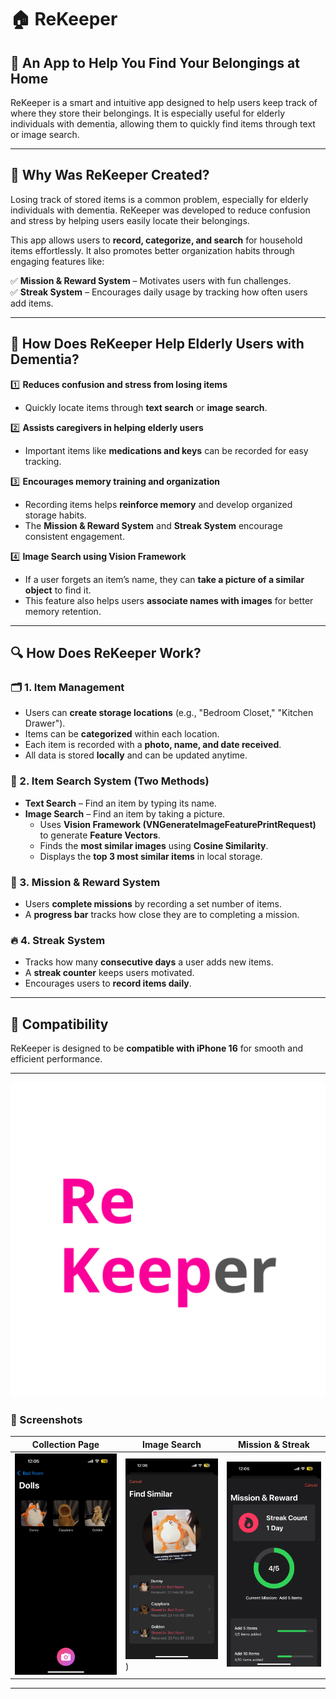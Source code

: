 # 🏠 ReKeeper

## 📌 An App to Help You Find Your Belongings at Home  

ReKeeper is a smart and intuitive app designed to help users keep track of where they store their belongings. It is especially useful for elderly individuals with dementia, allowing them to quickly find items through text or image search.  

---

## 🤔 Why Was ReKeeper Created?  

Losing track of stored items is a common problem, especially for elderly individuals with dementia. ReKeeper was developed to reduce confusion and stress by helping users easily locate their belongings.  

This app allows users to **record, categorize, and search** for household items effortlessly. It also promotes better organization habits through engaging features like:  

✅ **Mission & Reward System** – Motivates users with fun challenges.  
✅ **Streak System** – Encourages daily usage by tracking how often users add items.  

---

## 🧠 How Does ReKeeper Help Elderly Users with Dementia?  

1️⃣ **Reduces confusion and stress from losing items**  
   - Quickly locate items through **text search** or **image search**.  

2️⃣ **Assists caregivers in helping elderly users**  
   - Important items like **medications and keys** can be recorded for easy tracking.  

3️⃣ **Encourages memory training and organization**  
   - Recording items helps **reinforce memory** and develop organized storage habits.  
   - The **Mission & Reward System** and **Streak System** encourage consistent engagement.  

4️⃣ **Image Search using Vision Framework**  
   - If a user forgets an item’s name, they can **take a picture of a similar object** to find it.  
   - This feature also helps users **associate names with images** for better memory retention.  

---

## 🔍 How Does ReKeeper Work?  

### 🗂 1. Item Management  
- Users can **create storage locations** (e.g., "Bedroom Closet," "Kitchen Drawer").  
- Items can be **categorized** within each location.  
- Each item is recorded with a **photo, name, and date received**.  
- All data is stored **locally** and can be updated anytime.  

### 🔎 2. Item Search System (Two Methods)  
- **Text Search** – Find an item by typing its name.  
- **Image Search** – Find an item by taking a picture.  
  - Uses **Vision Framework (VNGenerateImageFeaturePrintRequest)** to generate **Feature Vectors**.  
  - Finds the **most similar images** using **Cosine Similarity**.  
  - Displays the **top 3 most similar items** in local storage.  

### 🎯 3. Mission & Reward System  
- Users **complete missions** by recording a set number of items.  
- A **progress bar** tracks how close they are to completing a mission.  

### 🔥 4. Streak System  
- Tracks how many **consecutive days** a user adds new items.  
- A **streak counter** keeps users motivated.  
- Encourages users to **record items daily**.  

---

## 📱 Compatibility  
ReKeeper is designed to be **compatible with iPhone 16** for smooth and efficient performance.  

---

![App Logo](img/ReKeeper.png)  

### 📸 Screenshots  
| Collection Page | Image Search | Mission & Streak |  
|-------------|------------|--------------|  
| ![Collection](img/IMG_0342.PNG) | ![ImageSearch](img/IMG_0343.PNG)) | ![Mission&Streak](img/IMG_0345.PNG) |  

---

